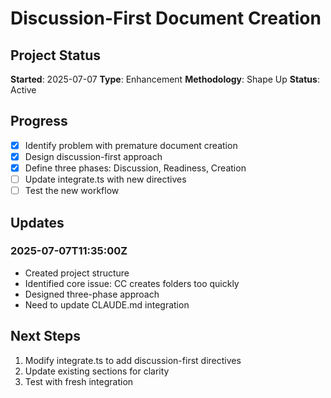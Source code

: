# Discussion-First Document Creation

## Project Status

**Started**: 2025-07-07 **Type**: Enhancement **Methodology**: Shape Up
**Status**: Active

## Progress

- [x] Identify problem with premature document creation
- [x] Design discussion-first approach
- [x] Define three phases: Discussion, Readiness, Creation
- [ ] Update integrate.ts with new directives
- [ ] Test the new workflow

## Updates

### 2025-07-07T11:35:00Z

- Created project structure
- Identified core issue: CC creates folders too quickly
- Designed three-phase approach
- Need to update CLAUDE.md integration

## Next Steps

1. Modify integrate.ts to add discussion-first directives
2. Update existing sections for clarity
3. Test with fresh integration
